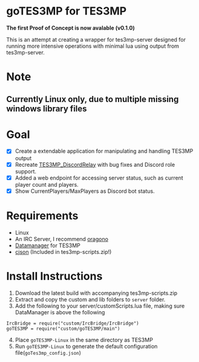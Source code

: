# goTES3MP for TES3MP
**The first Proof of Concept is now avalable (v0.1.0)**

This is an attempt at creating a wrapper for tes3mp-server designed for running more intensive operations with minimal lua using output from tes3mp-server.
# Note
## Currently Linux only, due to multiple missing windows library files

# Goal
- [x] Create a extendable application for manipulating and handling TES3MP output
- [x] Recreate [TES3MP_DiscordRelay](https://github.com/HotaruBlaze/TES3MP_DiscordRelay) with bug fixes and Discord role support.
- [X] Added a web endpoint for accessing server status, such as current player count and players.
- [X] Show CurrentPlayers/MaxPlayers as Discord bot status.

# Requirements
- Linux 
- An IRC Server, I recommend [oragono](https://github.com/oragono/oragono)
- [Datamanager](https://github.com/tes3mp-scripts/DataManager) for TES3MP
- [cjson](https://github.com/TES3MP/lua-cjson) (Included in tes3mp-scripts.zip!)
# Install Instructions
1. Download the latest build with accompanying tes3mp-scripts.zip 
2. Extract and copy the custom and lib folders to `server` folder.
3. Add the following to your server/customScripts.lua file, making sure DataManager is above the following
```
IrcBridge = require("custom/IrcBridge/IrcBridge")
goTES3MP = require("custom/goTES3MP/main")
```
4. Place `goTES3MP-Linux` in the same directory as TES3MP
5. Run `goTES3MP-Linux` to generate the default configuration file(`goTes3mp_config.json`)